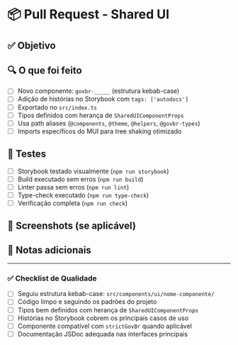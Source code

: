 # 📦 Pull Request - Shared UI

## ✅ Objetivo

<!--
Descreva brevemente o que este PR propõe.
Exemplo:
- Adição do componente govbr-card
- Correção nos estilos do govbr-button
- Ajuste na tipagem do govbr-input
- Atualização de documentação
-->

## 🔍 O que foi feito

<!--
Liste de forma clara e objetiva as alterações realizadas.
-->

- [ ] Novo componente: `govbr-_____` (estrutura kebab-case)
- [ ] Adição de histórias no Storybook com `tags: ['autodocs']`
- [ ] Exportado no `src/index.ts`
- [ ] Tipos definidos com herança de `SharedUIComponentProps`
- [ ] Usa path aliases (`@components`, `@theme`, `@helpers`, `@govbr-types`)
- [ ] Imports específicos do MUI para tree shaking otimizado

## 🧪 Testes

- [ ] Storybook testado visualmente (`npm run storybook`)
- [ ] Build executado sem erros (`npm run build`)
- [ ] Linter passa sem erros (`npm run lint`)
- [ ] Type-check executado (`npm run type-check`)
- [ ] Verificação completa (`npm run check`)

## 📸 Screenshots (se aplicável)

<!--
Inclua capturas de tela do componente ou alterações visuais, se necessário.
-->

## 📝 Notas adicionais

<!--
Alguma consideração especial? Pontos de atenção?
Dependências? Breaking changes?
-->

---

### ✅ Checklist de Qualidade

- [ ] Seguiu estrutura kebab-case: `src/components/ui/nome-componente/`
- [ ] Código limpo e seguindo os padrões do projeto
- [ ] Tipos bem definidos com herança de `SharedUIComponentProps`
- [ ] Histórias no Storybook cobrem os principais casos de uso
- [ ] Componente compatível com `strictGovBr` quando aplicável
- [ ] Documentação JSDoc adequada nas interfaces principais
